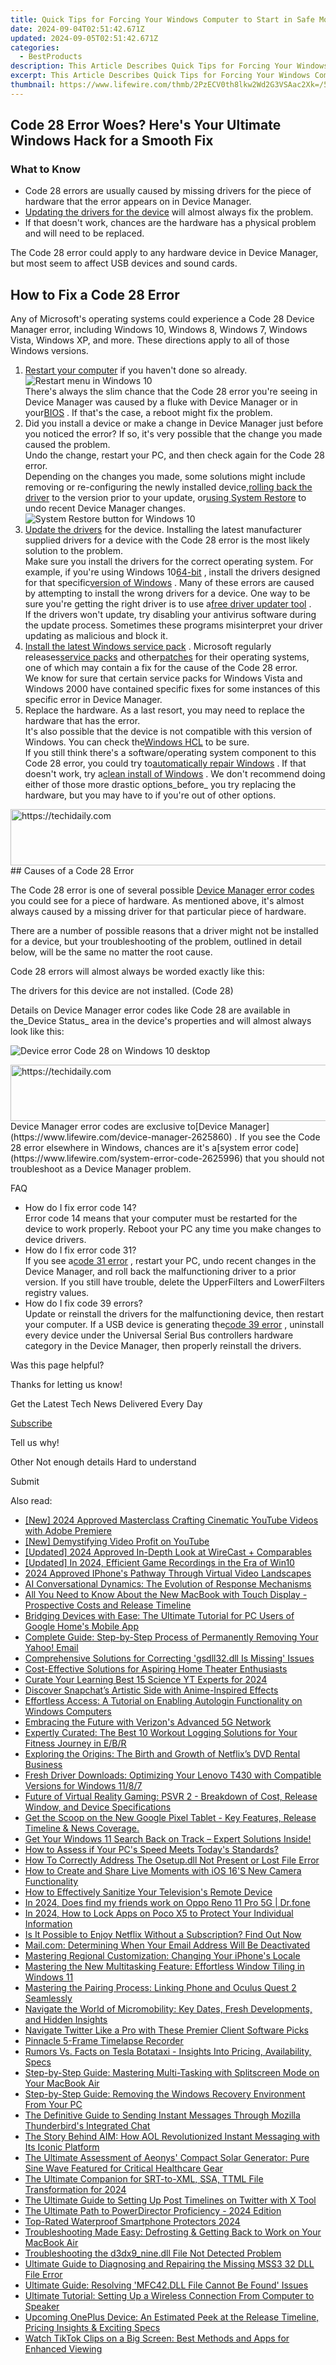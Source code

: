 ```yaml
---
title: Quick Tips for Forcing Your Windows Computer to Start in Safe Mode Automatically
date: 2024-09-04T02:51:42.671Z
updated: 2024-09-05T02:51:42.671Z
categories:
  - BestProducts
description: This Article Describes Quick Tips for Forcing Your Windows Computer to Start in Safe Mode Automatically
excerpt: This Article Describes Quick Tips for Forcing Your Windows Computer to Start in Safe Mode Automatically
thumbnail: https://www.lifewire.com/thmb/2PzECV0th8lkw2Wd2G3VSAac2Xk=/540x405/filters:no_upscale():max_bytes(150000):strip_icc():format(webp)/how-to-force-windows-to-restart-in-safe-mode-2625163-1105674bea70405ab286d0d61b498bf6.png
---
```


## Code 28 Error Woes? Here's Your Ultimate Windows Hack for a Smooth Fix
### What to Know

* Code 28 errors are usually caused by missing drivers for the piece of hardware that the error appears on in Device Manager.
* [Updating the drivers for the device](https://www.lifewire.com/how-to-update-drivers-in-windows-2619214) will almost always fix the problem.
* If that doesn't work, chances are the hardware has a physical problem and will need to be replaced.

 The Code 28 error could apply to any hardware device in Device Manager, but most seem to affect USB devices and sound cards.

## How to Fix a Code 28 Error

 Any of Microsoft's operating systems could experience a Code 28 Device Manager error, including Windows 10, Windows 8, Windows 7, Windows Vista, Windows XP, and more. These directions apply to all of those Windows versions.

1. [Restart your computer](https://www.lifewire.com/how-to-reboot-a-computer-2624568) if you haven't done so already.  
![Restart menu in Windows 10](https://www.lifewire.com/thmb/BfpzNB-2PZs2XbtmfAqOhjUL7Yo=/1500x0/filters:no_upscale():max_bytes(150000):strip_icc():format(webp)/restartWindows10-5c8032ed46e0fb00019b8ed8.jpg)  
 There's always the slim chance that the Code 28 error you're seeing in Device Manager was caused by a fluke with Device Manager or in your[BIOS](https://www.lifewire.com/bios-basic-input-output-system-2625820) . If that's the case, a reboot might fix the problem.
2. Did you install a device or make a change in Device Manager just before you noticed the error? If so, it's very possible that the change you made caused the problem.  
 Undo the change, restart your PC, and then check again for the Code 28 error.  
 Depending on the changes you made, some solutions might include removing or re-configuring the newly installed device,[rolling back the driver](https://www.lifewire.com/how-to-roll-back-a-driver-in-windows-2619217) to the version prior to your update, or[using System Restore](https://www.lifewire.com/how-to-use-system-restore-in-windows-2626131) to undo recent Device Manager changes.  
![System Restore button for Windows 10](https://www.lifewire.com/thmb/dLFN9DPEpHd1ClDWsExz8wKhnMs=/1500x0/filters:no_upscale():max_bytes(150000):strip_icc():format(webp)/restoresystemWindows-5c80332846e0fb00011bf425.jpg)
3. [Update the drivers](https://www.lifewire.com/how-to-update-drivers-in-windows-2619214) for the device. Installing the latest manufacturer supplied drivers for a device with the Code 28 error is the most likely solution to the problem.  
 Make sure you install the drivers for the correct operating system. For example, if you're using Windows 10[64-bit](https://www.lifewire.com/32-bit-64-bit-2624554) , install the drivers designed for that specific[version of Windows](https://www.lifewire.com/what-version-of-windows-do-i-have-2624927) . Many of these errors are caused by attempting to install the wrong drivers for a device. One way to be sure you're getting the right driver is to use a[free driver updater tool](https://www.lifewire.com/free-driver-updater-tools-2619206) .  
 If the drivers won't update, try disabling your antivirus software during the update process. Sometimes these programs misinterpret your driver updating as malicious and block it.
4. [Install the latest Windows service pack](https://www.lifewire.com/how-to-check-for-install-windows-updates-2624596) . Microsoft regularly releases[service packs](https://www.lifewire.com/what-is-a-service-pack-2626010) and other[patches](https://www.lifewire.com/what-is-a-patch-2625960) for their operating systems, one of which may contain a fix for the cause of the Code 28 error.  
 We know for sure that certain service packs for Windows Vista and Windows 2000 have contained specific fixes for some instances of this specific error in Device Manager.
5. Replace the hardware. As a last resort, you may need to replace the hardware that has the error.  
 It's also possible that the device is not compatible with this version of Windows. You can check the[Windows HCL](https://www.lifewire.com/what-is-the-windows-hardware-compatibility-list-2625914) to be sure.  
 If you still think there's a software/operating system component to this Code 28 error, you could try to[automatically repair Windows](https://www.lifewire.com/how-do-i-automatically-repair-windows-problems-2624907) . If that doesn't work, try a[clean install of Windows](https://www.lifewire.com/how-to-clean-install-windows-2624904) . We don't recommend doing either of those more drastic options_before_ you try replacing the hardware, but you may have to if you're out of other options.

<!-- affiliate ads begin -->
<a href="https://imp.i357552.net/c/5597632/999558/11832" target="_top" id="999558">
  <img src="//a.impactradius-go.com/display-ad/11832-999558" border="0" alt="https://techidaily.com" width="728" height="90"/>
</a>
<img height="0" width="0" src="https://imp.i357552.net/i/5597632/999558/11832" style="position:absolute;visibility:hidden;" border="0" />
<!-- affiliate ads end -->
## Causes of a Code 28 Error

 The Code 28 error is one of several possible [Device Manager error codes](https://www.lifewire.com/device-manager-error-codes-4159098) you could see for a piece of hardware. As mentioned above, it's almost always caused by a missing driver for that particular piece of hardware.

 There are a number of possible reasons that a driver might not be installed for a device, but your troubleshooting of the problem, outlined in detail below, will be the same no matter the root cause.

 Code 28 errors will almost always be worded exactly like this:

 The drivers for this device are not installed. (Code 28)  

 Details on Device Manager error codes like Code 28 are available in the_Device Status_ area in the device's properties and will almost always look like this:

![Device error Code 28 on Windows 10 desktop](https://www.lifewire.com/thmb/nu2GconMBW2tTuJo6e9kYszSKe0=/1500x0/filters:no_upscale():max_bytes(150000):strip_icc():format(webp)/code-28-device-manager-error-3d84945a44e0467080dc5a77005500e2.png)

<!-- affiliate ads begin -->
<a href="https://aligracehair.sjv.io/c/5597632/2080317/19272" target="_top" id="2080317">
  <img src="//a.impactradius-go.com/display-ad/19272-2080317" border="0" alt="https://techidaily.com" width="728" height="90"/>
</a>
<img height="0" width="0" src="https://aligracehair.sjv.io/i/5597632/2080317/19272" style="position:absolute;visibility:hidden;" border="0" />
<!-- affiliate ads end -->
 Device Manager error codes are exclusive to[Device Manager](https://www.lifewire.com/device-manager-2625860) . If you see the Code 28 error elsewhere in Windows, chances are it's a[system error code](https://www.lifewire.com/system-error-code-2625996) that you should not troubleshoot as a Device Manager problem.

 FAQ

* How do I fix error code 14?  
 Error code 14 means that your computer must be restarted for the device to work properly. Reboot your PC any time you make changes to device drivers.
* How do I fix error code 31?  
 If you see a[code 31 error](https://www.lifewire.com/how-to-fix-code-31-errors-2623184) , restart your PC, undo recent changes in the Device Manager, and roll back the malfunctioning driver to a prior version. If you still have trouble, delete the UpperFilters and LowerFilters registry values.
* How do I fix code 39 errors?  
 Update or reinstall the drivers for the malfunctioning device, then restart your computer. If a USB device is generating the[code 39 error](https://www.lifewire.com/how-to-fix-code-39-errors-2623185) , uninstall every device under the Universal Serial Bus controllers hardware category in the Device Manager, then properly reinstall the drivers.

Was this page helpful?

Thanks for letting us know!

 Get the Latest Tech News Delivered Every Day

[Subscribe](https://www.lifewire.com/#)

Tell us why!

 Other  Not enough details  Hard to understand

 Submit

<ins class="adsbygoogle"
     style="display:block"
     data-ad-format="autorelaxed"
     data-ad-client="ca-pub-7571918770474297"
     data-ad-slot="1223367746"></ins>



<ins class="adsbygoogle"
     style="display:block"
     data-ad-client="ca-pub-7571918770474297"
     data-ad-slot="8358498916"
     data-ad-format="auto"
     data-full-width-responsive="true"></ins>

<span class="atpl-alsoreadstyle">Also read:</span>
<div><ul>
<li><a href="https://youtube-sure.techidaily.com/024-approved-masterclass-crafting-cinematic-youtube-videos-with-adobe-premiere/"><u>[New] 2024 Approved  Masterclass  Crafting Cinematic YouTube Videos with Adobe Premiere</u></a></li>
<li><a href="https://youtube-lab.techidaily.com/emystifying-video-profit-on-youtube/"><u>[New] Demystifying Video Profit on YouTube</u></a></li>
<li><a href="https://fox-helps.techidaily.com/updated-2024-approved-in-depth-look-at-wirecast-plus-comparables/"><u>[Updated] 2024 Approved  In-Depth Look at WireCast + Comparables</u></a></li>
<li><a href="https://desktop-recording.techidaily.com/updated-in-2024-efficient-game-recordings-in-the-era-of-win10/"><u>[Updated] In 2024, Efficient Game Recordings in the Era of Win10</u></a></li>
<li><a href="https://extra-approaches.techidaily.com/2024-approved-iphones-pathway-through-virtual-video-landscapes/"><u>2024 Approved  IPhone's Pathway Through Virtual Video Landscapes</u></a></li>
<li><a href="https://tech-haven.techidaily.com/ai-conversational-dynamics-the-evolution-of-response-mechanisms/"><u>AI Conversational Dynamics: The Evolution of Response Mechanisms</u></a></li>
<li><a href="https://tech-recovery.techidaily.com/all-you-need-to-know-about-the-new-macbook-with-touch-display-prospective-costs-and-release-timeline/"><u>All You Need to Know About the New MacBook with Touch Display - Prospective Costs and Release Timeline</u></a></li>
<li><a href="https://tech-recovery.techidaily.com/bridging-devices-with-ease-the-ultimate-tutorial-for-pc-users-of-google-homes-mobile-app/"><u>Bridging Devices with Ease: The Ultimate Tutorial for PC Users of Google Home's Mobile App</u></a></li>
<li><a href="https://tech-recovery.techidaily.com/complete-guide-step-by-step-process-of-permanently-removing-your-yahoo-email/"><u>Complete Guide: Step-by-Step Process of Permanently Removing Your Yahoo! Email</u></a></li>
<li><a href="https://tech-recovery.techidaily.com/comprehensive-solutions-for-correcting-gsdll32dll-is-missing-issues/"><u>Comprehensive Solutions for Correcting 'gsdll32.dll Is Missing' Issues</u></a></li>
<li><a href="https://tech-recovery.techidaily.com/cost-effective-solutions-for-aspiring-home-theater-enthusiasts/"><u>Cost-Effective Solutions for Aspiring Home Theater Enthusiasts</u></a></li>
<li><a href="https://youtube-videos.techidaily.com/curate-your-learning-best-15-science-yt-experts-for-2024/"><u>Curate Your Learning  Best 15 Science YT Experts for 2024</u></a></li>
<li><a href="https://tiktok-videos.techidaily.com/discover-snapchats-artistic-side-with-anime-inspired-effects/"><u>Discover Snapchat’s Artistic Side with Anime-Inspired Effects</u></a></li>
<li><a href="https://tech-recovery.techidaily.com/effortless-access-a-tutorial-on-enabling-autologin-functionality-on-windows-computers/"><u>Effortless Access: A Tutorial on Enabling Autologin Functionality on Windows Computers</u></a></li>
<li><a href="https://tech-recovery.techidaily.com/embracing-the-future-with-verizons-advanced-5g-network/"><u>Embracing the Future with Verizon's Advanced 5G Network</u></a></li>
<li><a href="https://tech-recovery.techidaily.com/expertly-curated-the-best-10-workout-logging-solutions-for-your-fitness-journey-in-ebr/"><u>Expertly Curated: The Best 10 Workout Logging Solutions for Your Fitness Journey in E/B/R</u></a></li>
<li><a href="https://tech-recovery.techidaily.com/exploring-the-origins-the-birth-and-growth-of-netflixs-dvd-rental-business/"><u>Exploring the Origins: The Birth and Growth of Netflix’s DVD Rental Business</u></a></li>
<li><a href="https://win-amazing.techidaily.com/fresh-driver-downloads-optimizing-your-lenovo-t430-with-compatible-versions-for-windows-1187/"><u>Fresh Driver Downloads: Optimizing Your Lenovo T430 with Compatible Versions for Windows 11/8/7</u></a></li>
<li><a href="https://tech-recovery.techidaily.com/future-of-virtual-reality-gaming-psvr-2-breakdown-of-cost-release-window-and-device-specifications/"><u>Future of Virtual Reality Gaming: PSVR 2 - Breakdown of Cost, Release Window, and Device Specifications</u></a></li>
<li><a href="https://tech-recovery.techidaily.com/1722897721115-get-the-scoop-on-the-new-google-pixel-tablet-key-features-release-timeline-and-news-coverage/"><u>Get the Scoop on the New Google Pixel Tablet - Key Features, Release Timeline & News Coverage.</u></a></li>
<li><a href="https://tech-recovery.techidaily.com/get-your-windows-11-search-back-on-track-expert-solutions-inside/"><u>Get Your Windows 11 Search Back on Track – Expert Solutions Inside!</u></a></li>
<li><a href="https://tech-recovery.techidaily.com/how-to-assess-if-your-pcs-speed-meets-todays-standards/"><u>How to Assess if Your PC's Speed Meets Today's Standards?</u></a></li>
<li><a href="https://tech-recovery.techidaily.com/how-to-correctly-address-the-osetupdll-not-present-or-lost-file-error/"><u>How To Correctly Address The Osetup.dll Not Present or Lost File Error</u></a></li>
<li><a href="https://tech-recovery.techidaily.com/how-to-create-and-share-live-moments-with-ios-16s-new-camera-functionality/"><u>How to Create and Share Live Moments with iOS 16'S New Camera Functionality</u></a></li>
<li><a href="https://tech-recovery.techidaily.com/how-to-effectively-sanitize-your-televisions-remote-device/"><u>How to Effectively Sanitize Your Television's Remote Device</u></a></li>
<li><a href="https://location-social.techidaily.com/in-2024-does-find-my-friends-work-on-oppo-reno-11-pro-5g-drfone-by-drfone-virtual-android/"><u>In 2024, Does find my friends work on Oppo Reno 11 Pro 5G | Dr.fone</u></a></li>
<li><a href="https://easy-unlock-android.techidaily.com/in-2024-how-to-lock-apps-on-poco-x5-to-protect-your-individual-information-by-drfone-android/"><u>In 2024, How to Lock Apps on Poco X5 to Protect Your Individual Information</u></a></li>
<li><a href="https://tech-recovery.techidaily.com/is-it-possible-to-enjoy-netflix-without-a-subscription-find-out-now/"><u>Is It Possible to Enjoy Netflix Without a Subscription? Find Out Now</u></a></li>
<li><a href="https://tech-recovery.techidaily.com/mailcom-determining-when-your-email-address-will-be-deactivated/"><u>Mail.com: Determining When Your Email Address Will Be Deactivated</u></a></li>
<li><a href="https://tech-recovery.techidaily.com/mastering-regional-customization-changing-your-iphones-locale/"><u>Mastering Regional Customization: Changing Your iPhone's Locale</u></a></li>
<li><a href="https://technical-tips.techidaily.com/mastering-the-new-multitasking-feature-effortless-window-tiling-in-windows-11/"><u>Mastering the New Multitasking Feature: Effortless Window Tiling in Windows 11</u></a></li>
<li><a href="https://tech-recovery.techidaily.com/mastering-the-pairing-process-linking-phone-and-oculus-quest-2-seamlessly/"><u>Mastering the Pairing Process: Linking Phone and Oculus Quest 2 Seamlessly</u></a></li>
<li><a href="https://tech-recovery.techidaily.com/navigate-the-world-of-micromobility-key-dates-fresh-developments-and-hidden-insights/"><u>Navigate the World of Micromobility: Key Dates, Fresh Developments, and Hidden Insights</u></a></li>
<li><a href="https://tech-recovery.techidaily.com/navigate-twitter-like-a-pro-with-these-premier-client-software-picks/"><u>Navigate Twitter Like a Pro with These Premier Client Software Picks</u></a></li>
<li><a href="https://screen-capture.techidaily.com/pinnacle-5-frame-timelapse-recorder/"><u>Pinnacle 5-Frame Timelapse Recorder</u></a></li>
<li><a href="https://tech-recovery.techidaily.com/rumors-vs-facts-on-tesla-botataxi-insights-into-pricing-availability-specs/"><u>Rumors Vs. Facts on Tesla Botataxi - Insights Into Pricing, Availability, Specs</u></a></li>
<li><a href="https://tech-recovery.techidaily.com/step-by-step-guide-mastering-multi-tasking-with-splitscreen-mode-on-your-macbook-air/"><u>Step-by-Step Guide: Mastering Multi-Tasking with Splitscreen Mode on Your MacBook Air</u></a></li>
<li><a href="https://tech-recovery.techidaily.com/step-by-step-guide-removing-the-windows-recovery-environment-from-your-pc/"><u>Step-by-Step Guide: Removing the Windows Recovery Environment From Your PC</u></a></li>
<li><a href="https://tech-recovery.techidaily.com/the-definitive-guide-to-sending-instant-messages-through-mozilla-thunderbirds-integrated-chat/"><u>The Definitive Guide to Sending Instant Messages Through Mozilla Thunderbird's Integrated Chat</u></a></li>
<li><a href="https://tech-recovery.techidaily.com/the-story-behind-aim-how-aol-revolutionized-instant-messaging-with-its-iconic-platform/"><u>The Story Behind AIM: How AOL Revolutionized Instant Messaging with Its Iconic Platform</u></a></li>
<li><a href="https://buynow-tips.techidaily.com/the-ultimate-assessment-of-aeonys-compact-solar-generator-pure-sine-wave-featured-for-critical-healthcare-gear/"><u>The Ultimate Assessment of Aeonys' Compact Solar Generator: Pure Sine Wave Featured for Critical Healthcare Gear</u></a></li>
<li><a href="https://some-guidance.techidaily.com/the-ultimate-companion-for-srt-to-xml-ssa-ttml-file-transformation-for-2024/"><u>The Ultimate Companion for SRT-to-XML, SSA, TTML File Transformation for 2024</u></a></li>
<li><a href="https://tech-recovery.techidaily.com/the-ultimate-guide-to-setting-up-post-timelines-on-twitter-with-x-tool/"><u>The Ultimate Guide to Setting Up Post Timelines on Twitter with X Tool</u></a></li>
<li><a href="https://extra-information.techidaily.com/the-ultimate-path-to-powerdirector-proficiency-2024-edition/"><u>The Ultimate Path to PowerDirector Proficiency - 2024 Edition</u></a></li>
<li><a href="https://tech-recovery.techidaily.com/top-rated-waterproof-smartphone-protectors-2024/"><u>Top-Rated Waterproof Smartphone Protectors 2024</u></a></li>
<li><a href="https://tech-recovery.techidaily.com/troubleshooting-made-easy-defrosting-and-getting-back-to-work-on-your-macbook-air/"><u>Troubleshooting Made Easy: Defrosting & Getting Back to Work on Your MacBook Air</u></a></li>
<li><a href="https://tech-recovery.techidaily.com/troubleshooting-the-d3dx9ninedll-file-not-detected-problem/"><u>Troubleshooting the d3dx9_nine.dll File Not Detected Problem</u></a></li>
<li><a href="https://tech-recovery.techidaily.com/ultimate-guide-to-diagnosing-and-repairing-the-missing-mss3-32-dll-file-error/"><u>Ultimate Guide to Diagnosing and Repairing the Missing MSS3 32 DLL File Error</u></a></li>
<li><a href="https://tech-recovery.techidaily.com/ultimate-guide-resolving-mfc42dll-file-cannot-be-found-issues/"><u>Ultimate Guide: Resolving 'MFC42.DLL File Cannot Be Found' Issues</u></a></li>
<li><a href="https://tech-recovery.techidaily.com/ultimate-tutorial-setting-up-a-wireless-connection-from-computer-to-speaker/"><u>Ultimate Tutorial: Setting Up a Wireless Connection From Computer to Speaker</u></a></li>
<li><a href="https://tech-recovery.techidaily.com/upcoming-oneplus-device-an-estimated-peek-at-the-release-timeline-pricing-insights-and-exciting-specs/"><u>Upcoming OnePlus Device: An Estimated Peek at the Release Timeline, Pricing Insights & Exciting Specs</u></a></li>
<li><a href="https://tech-recovery.techidaily.com/watch-tiktok-clips-on-a-big-screen-best-methods-and-apps-for-enhanced-viewing/"><u>Watch TikTok Clips on a Big Screen: Best Methods and Apps for Enhanced Viewing</u></a></li>
</ul></div>
